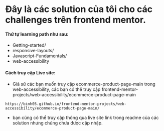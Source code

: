 # Đây là các solution của tôi cho các challenges trên frontend mentor.
#### Thứ tự learning path như sau:

- Getting-started/
- responsive-layouts/
- Javascript-Fundamentals/
- web-accessibility

#### Cách truy cập Live site:

- Giả sử các bạn muốn truy cập ecommerce-product-page-main trong web-accessibility, các bạn có thể truy cập frontend-mentor-projects/web-accessibility/ecommerce-product-page-main
```
https://binh05.github.io/frontend-mentor-projects/web-accessibility/ecommerce-product-page-main/
```

- bạn cũng có thể truy cập thông qua live site link trong readme của các solution nhưng chúng chưa được cập nhập.